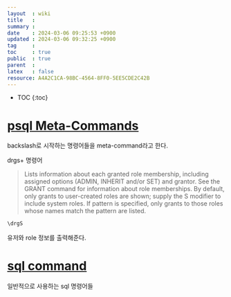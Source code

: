 ```yaml
---
layout  : wiki
title   : 
summary : 
date    : 2024-03-06 09:25:53 +0900
updated : 2024-03-06 09:32:25 +0900
tag     : 
toc     : true
public  : true
parent  : 
latex   : false
resource: A4A2C1CA-98BC-4564-8FF0-5EE5CDE2C42B
---
```

* TOC
{:toc}

# [psql Meta-Commands](https://www.postgresql.org/docs/current/app-psql.html)
backslash로 시작하는 명령어들을 meta-command라고 한다. 

drgs+ 명령어
> Lists information about each granted role membership, including assigned options (ADMIN, INHERIT and/or SET) and grantor. See the GRANT command for information about role memberships. By default, only grants to user-created roles are shown; supply the S modifier to include system roles. If pattern is specified, only grants to those roles whose names match the pattern are listed.
```sql
\drgS 
```
유저와 role 정보를 출력해준다.

# [sql command](https://www.postgresql.org/docs/16/sql-commands.html)
일반적으로 사용하는 sql 명령어들

